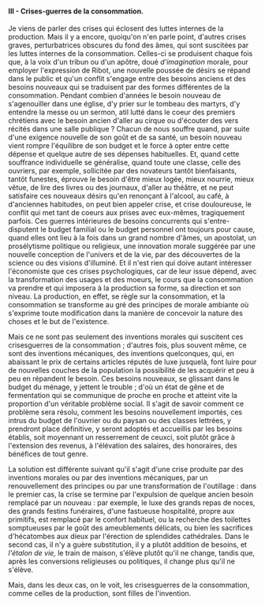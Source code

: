 #### III - Crises-guerres de la consommation.

Je viens de parler des crises qui éclosent des luttes internes de la production. Mais il y a encore, quoiqu'on n'en parle point, d'autres crises graves, perturbatrices obscures du fond des âmes, qui sont suscitées par les luttes internes de la consommation. Celles-ci se produisent chaque fois que, à la voix d'un tribun ou d'un apôtre, doué _d'imagination_ morale, pour employer l'expression de Ribot, une nouvelle poussée de désirs se répand dans le public et qu'un conflit s'engage entre des besoins anciens et des besoins nouveaux qui se traduisent par des formes différentes de la consommation. Pendant combien d'années le besoin nouveau de s'agenouiller dans une église, d'y prier sur le tombeau des martyrs, d'y entendre la messe ou un sermon, atil lutté dans le coeur des premiers chrétiens avec le besoin ancien d'aller au cirque ou d'écouter des vers récités dans une salle publique ? Chacun de nous souffre quand, par suite d'une exigence nouvelle de son goût et de sa santé, un besoin nouveau vient rompre l'équilibre de son budget et le force à opter entre cette dépense et quelque autre de ses dépenses habituelles. Et, quand cette souffrance individuelle se généralise, quand toute une classe, celle des ouvriers, par exemple, sollicitée par des novateurs tantôt bienfaisants, tantôt funestes, éprouve le besoin d'être mieux logée, mieux nourrie, mieux vêtue, de lire des livres ou des journaux, d'aller au théâtre, et ne peut satisfaire ces nouveaux désirs qu'en renonçant à l'alcool, au café, à d'anciennes habitudes, on peut bien appeler crise, et crise douloureuse, le conflit qui met tant de coeurs aux prises avec eux-mêmes, tragiquement parfois. Ces guerres intérieures de besoins concurrents qui s'entre-disputent le budget familial ou le budget personnel ont toujours pour cause, quand elles ont lieu à la fois dans un grand nombre d'âmes, un apostolat, un prosélytisme politique ou religieux, une innovation morale suggérée par une nouvelle conception de l'univers et de la vie, par des découvertes de la science ou des visions d'illuminé. Et il n'est rien qui doive autant intéresser l'économiste que ces crises psychologiques, car de leur issue dépend, avec la transformation des usages et des moeurs, le cours que la consommation va prendre et qui imposera à la production sa forme, sa direction et son niveau. La production, en effet, se règle sur la consommation, et la consommation se transforme au gré des principes de morale ambiante où s'exprime toute modification dans la manière de concevoir la nature des choses et le but de l'existence.

Mais ce ne sont pas seulement des inventions morales qui suscitent ces crisesguerres de la consommation ; d'autres fois, plus souvent même, ce sont des inventions mécaniques, des inventions quelconques, qui, en abaissant le prix de certains articles réputés de luxe jusquelà, font luire pour de nouvelles couches de la population la possibilité de les acquérir et peu à peu en répandent le besoin. Ces besoins nouveaux, se glissant dans le budget du ménage, y jettent le trouble ; d'où un état de gêne et de fermentation qui se communique de proche en proche et atteint vite la proportion d'un véritable problème social. Il s'agit de savoir comment ce problème sera résolu, comment les besoins nouvellement importés, ces intrus du budget de l'ouvrier ou du paysan ou des classes lettrées, y prendront place définitive, y seront adoptés et accueillis par les besoins établis, soit moyennant un resserrement de ceuxci, soit plutôt grâce à l'extension des revenus, à l'élévation des salaires, des honoraires, des bénéfices de tout genre.

La solution est différente suivant qu'il s'agit d'une crise produite par des inventions morales ou par des inventions mécaniques, par un renouvellement des principes ou par une transformation de l'outillage : dans le premier cas, la crise se termine par l'expulsion de quelque ancien besoin remplacé par un nouveau : par exemple, le luxe des grands repas de noces, des grands festins funéraires, d'une fastueuse hospitalité, propre aux primitifs, est remplacé par le confort habituel, ou la recherche des toilettes somptueuses par le goût des ameublements délicats, ou bien les sacrifices d'hécatombes aux dieux par l'érection de splendides cathédrales. Dans le second cas, il n'y a guère substitution, il y a plutôt addition de besoins, et _l'étalon de vie,_ le train de maison, s'élève plutôt qu'il ne change, tandis que, après les conversions religieuses ou politiques, il change plus qu'il ne s'élève.

Mais, dans les deux cas, on le voit, les crisesguerres de la consommation, comme celles de la production, sont filles de l'invention.
